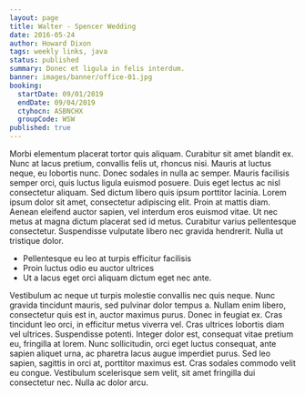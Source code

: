 ```yaml
---
layout: page
title: Walter - Spencer Wedding
date: 2016-05-24
author: Howard Dixon
tags: weekly links, java
status: published
summary: Donec et ligula in felis interdum.
banner: images/banner/office-01.jpg
booking:
  startDate: 09/01/2019
  endDate: 09/04/2019
  ctyhocn: ASBNCHX
  groupCode: WSW
published: true
---
```

Morbi elementum placerat tortor quis aliquam. Curabitur sit amet blandit ex. Nunc at lacus pretium, convallis felis ut, rhoncus nisi. Mauris at luctus neque, eu lobortis nunc. Donec sodales in nulla ac semper. Mauris facilisis semper orci, quis luctus ligula euismod posuere. Duis eget lectus ac nisl consectetur aliquam. Sed dictum libero quis ipsum porttitor lacinia. Lorem ipsum dolor sit amet, consectetur adipiscing elit. Proin at mattis diam. Aenean eleifend auctor sapien, vel interdum eros euismod vitae. Ut nec metus at magna dictum placerat sed id metus. Curabitur varius pellentesque consectetur. Suspendisse vulputate libero nec gravida hendrerit. Nulla ut tristique dolor.

* Pellentesque eu leo at turpis efficitur facilisis
* Proin luctus odio eu auctor ultrices
* Ut a lacus eget orci aliquam dictum eget nec ante.

Vestibulum ac neque ut turpis molestie convallis nec quis neque. Nunc gravida tincidunt mauris, sed pulvinar dolor tempus a. Nullam enim libero, consectetur quis est in, auctor maximus purus. Donec in feugiat ex. Cras tincidunt leo orci, in efficitur metus viverra vel. Cras ultrices lobortis diam vel ultrices. Suspendisse potenti. Integer dolor est, consequat vitae pretium eu, fringilla at lorem. Nunc sollicitudin, orci eget luctus consequat, ante sapien aliquet urna, ac pharetra lacus augue imperdiet purus. Sed leo sapien, sagittis in orci at, porttitor maximus est. Cras sodales commodo velit eu congue. Vestibulum scelerisque sem velit, sit amet fringilla dui consectetur nec. Nulla ac dolor arcu.
